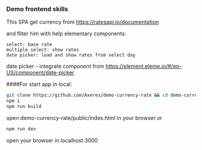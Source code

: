 ### Demo frontend skills
This SPA get currency from https://ratesapi.io/documentation

and filter him with help elementary components:
```
select: base rate
multiple select: show rates
date picker: load and show rates from select day
```
date picker - integrate component from https://element.eleme.io/#/en-US/component/date-picker

####For start app in local:
```bash
git clone https://github.com/Axeres/demo-currency-rate && cd demo-currency-rate
npm i
npm run build
```
open demo-currency-rate/public/index.html in your browser
or

```bash
npm run dev
```
open your browser in localhost:3000
